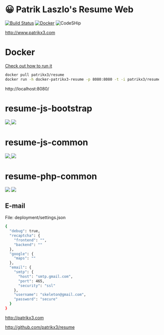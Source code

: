 # 😀 Patrik Laszlo's Resume Web
 
[![Build Status](https://api.travis-ci.com/patrikx3/resume-web.svg?branch=master)](https://travis-ci.com/patrikx3/resume-web)
[![Docker](https://img.shields.io/badge/Docker-alive-blue.svg)](https://hub.docker.com/r/patrikx3/resume/)
![CodeSHip](https://codeship.com/projects/951b4e20-b118-0134-b8d2-02806e5946e9/status?branch=master)

http://www.patrikx3.com

# Docker
[Check out how to run it](https://hub.docker.com/r/patrikx3/resume/)

```bash
docker pull patrikx3/resume
docker run -h docker-patrikx3-resume -p 8080:8080 -t -i patrikx3/resume
```

http://localhost:8080/

# resume-js-bootstrap
[ ![](https://img.shields.io/badge/GitHub-resume--js--bootstrap-ffcc00.svg) ](https://github.com/patrikx3/resume-js-bootstrap)  [![](https://api.travis-ci.com/patrikx3/resume-js-bootstrap.svg?branch=master) ](https://travis-ci.com/patrikx3/resume-js-bootstrap?branch=master)

# resume-js-common
[ ![](https://img.shields.io/badge/GitHub-resume--js--common-ffcc00.svg) ](https://github.com/patrikx3/resume-js-common)  [ ![](https://api.travis-ci.com/patrikx3/resume-js-common.svg?branch=master) ](https://travis-ci.com/patrikx3/resume-js-common?branch=master) 

# resume-php-common 
 [![](https://img.shields.io/badge/GitHub-resume--php--common-ffcc00.svg)](https://github.com/patrikx3/resume-php-common)  [ ![](https://api.travis-ci.com/patrikx3/resume-php-common.svg?branch=master) ](https://travis-ci.com/patrikx3/resume-php-common?branch=master) 

## E-mail
File: deployment/settings.json
```bash
{
  "debug": true,
  "recaptcha": {
    "frontend": "",
    "backend": ""
  },
  "google": {
    "maps": ""
  },
  "email": {
    "smtp": {
      "host": "smtp.gmail.com",
      "port": 465,
      "security": "ssl"
    },
    "username": "skeleton@gmail.com",
    "password": "secure"
  }
}

```



http://patrikx3.com

http://github.com/patrikx3/resume
